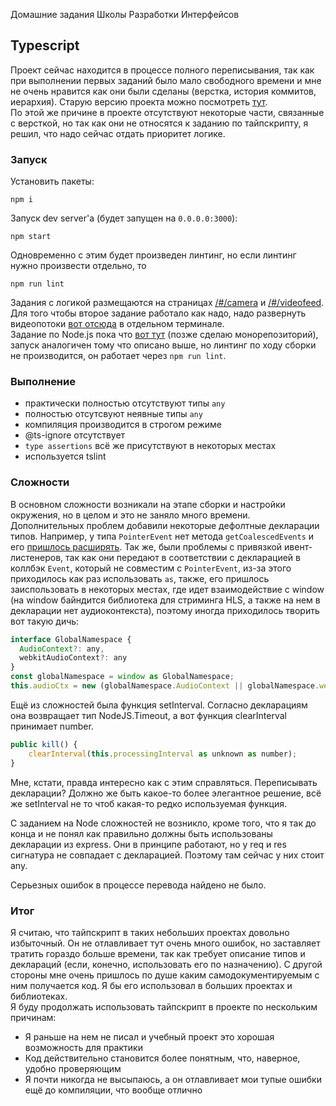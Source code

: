 Домашние задания Школы Разработки Интерфейсов  

## Typescript
Проект сейчас находится в процессе полного переписывания, так как при выполнении первых заданий было мало свободного времени и мне не очень нравится как они были сделаны (верстка, история коммитов, иерархия). Старую версию проекта можно посмотреть [тут](https://github.com/NSkye/shri-18-smarthouse-task-1).  
По этой же причине в проекте отсутствуют некоторые части, связанные с версткой, но так как они не относятся к заданию по тайпскрипту, я решил, что надо сейчас отдать приоритет логике.

### Запуск
Установить пакеты:
```
npm i
```
Запуск dev server'а (будет запущен на `0.0.0.0:3000`):
```
npm start
```
Одновременно с этим будет произведен линтинг, но если линтинг нужно произвести отдельно, то
```
npm run lint
```
Задания с логикой размещаются на страницах [/#/camera](http://0.0.0.0:3000/#/camera) и [/#/videofeed](http://0.0.0.0:3000/#/videofeed). Для того чтобы второе задание работало как надо, надо развернуть видеопотоки [вот отсюда](https://github.com/mad-gooze/shri-2018-2-multimedia-homework/blob/master/streams/README.md) в отдельном терминале.  
Задание по Node.js пока что [вот тут](https://github.com/NSkye/shri-18-smarthouse-task-4/tree/typescript) (позже сделаю монорепозиторий), запуск аналогичен тому что описано выше, но линтинг по ходу сборки не производится, он работает через `npm run lint`. 

### Выполнение
- практически полностью отсутствуют типы `any`
- полностью отсутсвуют неявные типы `any`
- компиляция производится в строгом режиме
- @ts-ignore отсутствует
- `type assertions` всё же присутствуют в некоторых местах  
- используется tslint  

### Сложности
В основном сложности возникали на этапе сборки и настройки окружения, но в целом и это не заняло много времени. Дополнительных проблем добавили некоторые дефолтные декларации типов. Например, у типа `PointerEvent` нет метода `getCoalescedEvents` и его [пришлось расширять](https://github.com/NSkye/shri-homework/blob/master/src/libs/pointer-events-coalesced-events-polyfill.ts). Так же, были проблемы с привязкой ивент-листенеров, так как они передают в соответствии с декларацией в коллбэк `Event`, который не совместим с `PointerEvent`, из-за этого приходилось как раз использовать `as`, также, его пришлось заиспользовать в некоторых местах, где идет взаимодействие с window (на window байндится библиотека для стриминга HLS, а также на нем в декларации нет аудиоконтекста), поэтому иногда приходилось творить вот такую дичь:
```javascript
interface GlobalNamespace {
  AudioContext?: any,
  webkitAudioContext?: any
}
const globalNamespace = window as GlobalNamespace;    
this.audioCtx = new (globalNamespace.AudioContext || globalNamespace.webkitAudioContext)()
```
Ещё из сложностей была функция setInterval. Согласно декларациям она возвращает тип NodeJS.Timeout, а вот функция clearInterval принимает number.
```javascript
public kill() {
    clearInterval(this.processingInterval as unknown as number);
}
```
Мне, кстати, правда интересно как с этим справляться. Переписывать декларации? Должно же быть какое-то более элегантное решение, всё же setInterval не то чтоб какая-то редко используемая функция.   

С заданием на Node сложностей не возникло, кроме того, что я так до конца и не понял как правильно должны быть использованы декларации из express. Они в принципе работают, но у req и res сигнатура не совпадает с декларацией. Поэтому там сейчас у них стоит any.  

Серьезных ошибок в процессе перевода найдено не было.  

### Итог
Я считаю, что тайпскрипт в таких небольших проектах довольно избыточный. Он не отлавливает тут очень много ошибок, но заставляет тратить гораздо больше времени, так как требует описание типов и деклараций (если, конечно, использовать его по назначению). С другой стороны мне очень пришлось по душе каким самодокументируемым с ним получается код. Я бы его использовал в больших проектах и библиотеках.  
Я буду продолжать использовать тайпскрипт в проекте по нескольким причинам:  
- Я раньше на нем не писал и учебный проект это хорошая возможность для практики
- Код действительно становится более понятным, что, наверное, удобно проверяющим
- Я почти никогда не высыпаюсь, а он отлавливает мои тупые ошибки ещё до компиляции, что вообще отлично
